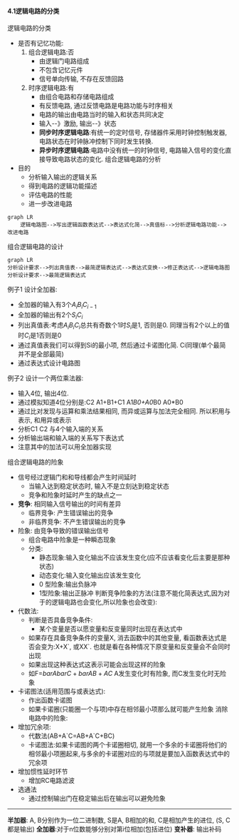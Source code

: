 #### 4.1逻辑电路的分类

逻辑电路的分类
- 是否有记忆功能:
	1. 组合逻辑电路:否
		- 由逻辑门电路组成
		- 不包含记忆元件
		- 信号单向传输, 不存在反馈回路
	2. 时序逻辑电路:有
		- 由组合电路和存储电路组成
		- 有反馈电路, 通过反馈电路是电路功能与时序相关
		- 电路的输出由电路当时的输入和状态共同决定
		- 输入--》激励, 输出--》状态
		- **同步时序逻辑电路**:有统一的定时信号, 存储器件采用时钟控制触发器, 电路状态在时钟脉冲控制下同时发生转换.
		- **异步时序逻辑电路**:电路中没有统一的时钟信号, 电路输入信号的变化直接导致电路状态的变化.
组合逻辑电路的分析
- 目的
	- 分析输入输出的逻辑关系
	- 得到电路的逻辑功能描述
	- 评估电路的性能
	- 进一步改进电路
```meimaid
graph LR
	逻辑电路图-->写出逻辑函数表达式-->表达式化简-->真值标-->分析逻辑电路功能-->改进电路
```

组合逻辑电路的设计
```mermaid
graph LR
分析设计要求-->列出真值表-->最简逻辑表达式-->表达式变换-->修正表达式-->逻辑电路图
分析设计要求-->最简逻辑表达式
```
例子1 设计全加器:
- 全加器的输入有3个$A_i B_i C_{i-1}$
- 全加器的输出有2个$S_i C_i$
- 列出真值表:考虑$A_i B_i C_i$总共有奇数个1时$S_i$是1, 否则是0. 同理当有2个以上的值时$C_i$是1否则是0
- 通过真值表我们可以得到Si的最小项, 然后通过卡诺图化简. Ci同理(单个最简并不是全部最简)
- 通过表达式设计电路图

例子2 设计一个两位乘法器:
- 输入4位, 输出4位.
- 通过模拟知道4位分别是:C2 A1+B1+C1 A1*B0+A0*B0 A0*B0
- 通过比对发现与运算和乘法结果相同, 而异或运算与加法完全相同. 所以积用与表示, 和用异或表示
- 分析C1 C2 与4个输入端的关系
- 分析输出端和输入端的关系写下表达式
- 注意其中的加法可以用全加器实现
	
组合逻辑电路的险象
- 信号经过逻辑门和和导线都会产生时间延时
	- 当输入达到稳定状态时, 输入不是立刻达到稳定状态
	- 竞争和险象时延时产生的缺点之一
- **竞争**: 相同输入信号输出的时间有差异
	- 临界竞争: 产生错误输出的竞争
	- 非临界竞争: 不产生错误输出的竞争
- 险象: 由竞争导致的错误输出信号
	- 组合电路中险象是一种瞬态现象
	- 分类:
		- 静态现象:输入变化输出不应该发生变化(应不应该看变化后主要是那种状态)
		- 动态变化:输入变化输出应该发生变化
		- 0 型险象:输出负脉冲
		- 1型险象:输出正脉冲
判断竞争险象的方法(注意不能化简表达式,因为对于的逻辑电路也会变化,所以险象也会改变):
- 代数法:
	- 判断是否具备竞争条件:
		- 某个变量是否以愿变量和反变量同时出现在表达式中
	- 如果存在具备竞争条件的变量X, 消去函数中的其他变量, 看函数表达式是否会变为:X+X\`, 或XX\`. 也就是看在各种情况下原变量和反变量会不会同时出现
	- 如果出现这种表达式这表示可能会出现这样的险象
	- 如F=$bar{A}bar{C}+bar{A}B+AC$ A发生变化时有险象, 而C发生变化时无险象
- 卡诺图法(适用范围与或表达式):
	- 作出函数卡诺图
	- 如果卡诺圈(只能圈一个与项)中存在相邻最小项那么就可能产生险象
消除电路中的险象:
- 增加冗余项:
	- 代数法(AB+A\`C=AB+A\`C+BC)
	- 卡诺图法:如果卡诺图的两个卡诺圈相切, 就用一个多余的卡诺圈将他们的相邻最小项圈起来,与多余的卡诺圈对应的与项就是要加入函数表达式中的冗余项
- 增加惯性延时环节
	- 增加RC电路滤波
- 选通法
	- 通过控制输出门在稳定输出后在输出可以避免险象
-----


**半加器**: A, B分别作为一位二进制数, S是A, B相加的和, C是相加产生的进位, (S, C都是输出)
**全加器**:对于n位数能够分别对第i位相加(包括进位)
**变补器**: 输出补码
